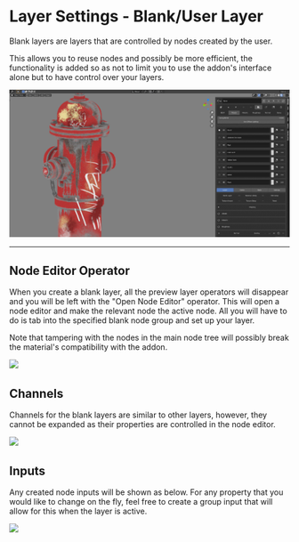 # Layer Settings - Blank/User Layer

Blank layers are layers that are controlled by nodes created by the user.

This allows you to reuse nodes and possibly be more efficient, the functionality is added so as not to limit you to use the addon's interface alone but to have control over your layers.

![](../img/gifs/layer_blank.gif)

---

## Node Editor Operator

When you create a blank layer, all the preview layer operators will disappear and you will be left with the "Open Node Editor" operator. This will open a node editor and make the relevant node the active node. All you will have to do is tab into the specified blank node group and set up your layer.

Note that tampering with the nodes in the main node tree will possibly break the material's compatibility with the addon.

![](../img/panel_layer_blank_operators.png)

## Channels

Channels for the blank layers are similar to other layers, however, they cannot be expanded as their properties are controlled in the node editor.

![](../img/panel_layer_blank_channels.png)

## Inputs

Any created node inputs will be shown as below. For any property that you would like to change on the fly, feel free to create a group input that will allow for this when the layer is active.

![](../img/panel_layer_blank_inputs.png)
